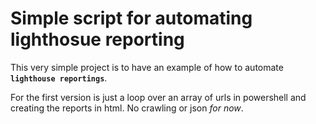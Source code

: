 # Simple script for automating lighthosue reporting
This very simple project is to have an example of how to automate **`lighthouse reportings`**.

For the first version is just a loop over an array of urls in powershell and creating the reports in html. No crawling or json _for now_.
